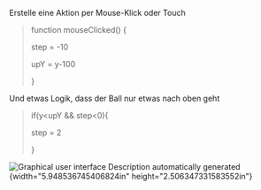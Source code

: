Erstelle eine Aktion per Mouse-Klick oder Touch

> function mouseClicked() {
>
> step = -10
>
> upY = y-100
>
> }

Und etwas Logik, dass der Ball nur etwas nach oben geht

> if(y\<upY && step\<0){
>
> step = 2
>
> }

![Graphical user interface Description automatically
generated](./assets/image5.png){width="5.948536745406824in"
height="2.506347331583552in"}